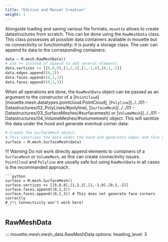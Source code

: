 ```yaml
---
title: "Edition and Manual Creation"
weight: 1
---
```


Alongside loading and saving various file formats, `mouette` allows to create datastructures from scratch. This can be done using the `RawMeshData` class. This class possesses all possible data containers available in mouette but no connectivity or functionnality: it is purely a storage class. The user can append its data to the corresponding containers:

```python
data = M.mesh.RawMeshData()
# use += instead of append to add several elements
data.vertices += [[0,0,0],[1,2,3],[1,-1,0],[0,1,-2]] 
data.edges.append((0,2))
data.faces.append((0,1,2))
data.faces.append((0,1,3))
```

When all operations are done, the `RawMeshData` object can be passed as an argument to the constructor of a [`PointCloud`][mouette.mesh.datatypes.pointcloud.PointCloud], [`Polyline`](../../01 - Datastructures/02_PolyLines/#polyline), [`SurfaceMesh`](../../01 - Datastructures/03_SurfaceMeshes/#surfacemesh) or [`VolumeMesh`](../../01 - Datastructures/04_VolumeMeshes/#volumemesh) object. This will sanitize the data under the hood and generate eventual corner data:

```python
# Create the SurfaceMesh object. 
# This sanitizes the data under the hood and generates edges and face corners
surface = M.mesh.SurfaceMesh(data) 
```

!!! Warning
    Do not work directly append elements to containers of a `SurfaceMesh` or `VolumeMesh`, as this can create connectivity issues. `PointCloud` and `Polyline` are usually safe but using `RawMeshData` in all cases is the recommanded approach.
    
    ```python
    surface = M.mesh.SurfaceMesh()
    surface.vertices += [[0,0,0],[1,2,3],[1,-1,0],[0,1,-2]]
    surface.faces.append((0,1,2))
    surface.faces.append((0,1,3)) # This does not generate face corners correctly 
    # /!\ Connectivity won't work here!
    ```

## RawMeshData

::: mouette.mesh.mesh_data.RawMeshData
    options:
      heading_level: 3